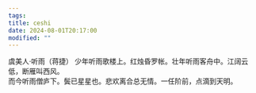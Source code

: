 ```yaml
---
tags: 
title: ceshi
date: 2024-08-01T20:17:00
modified: ""
---
```


虞美人·听雨（蒋捷）
少年听雨歌楼上。红烛昏罗帐。壮年听雨客舟中。江阔云低，断雁叫西风。  
而今听雨僧庐下。鬓已星星也。悲欢离合总无情。一任阶前，点滴到天明。